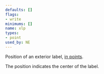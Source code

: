 ```yaml
---
defaults: []
flags:
- write
minimums: []
name: xlp
types:
- point
used_by: NE
---
```

Position of an exterior label, [in points](#points).

The position indicates the center of the label.
